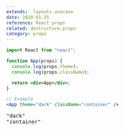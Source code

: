 ```yaml
---
extends: _layouts.usecase
date: 2020-01-25
reference: React props
related: destructure-props
category: props
---
```


```jsx
import React from "react";

function App(props) {
  console.log(props.theme);
  console.log(props.className);

  return <div>App</div>;
}
```

```jsx
// Example
<App theme="dark" className="container" />
```

<pre class="output">
"dark"
"container"
</pre>
